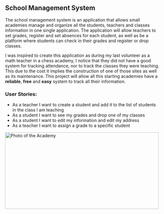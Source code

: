 ## School Management System

The school management system is an application that allows small academies manage and organize 
all the students, teachers and classes information in one single application. 
The application will allow teachers to set grades, register and set absences for each student,
as well as be a platform where students can check in their grades and register or drop classes.

I was inspired to create this application as during my last volunteer as a math teacher in a chess academy, I notice 
that they did not have a good system for tracking attendance, nor to track the classes they were teaching. This due to
the cost it implies the construction of one of those sites as well as its maintenance. This project will allow all 
this starting academies have a **reliable**, **free** and **easy** system to track all their information.  

### User Stories:

- As a teacher I want to create a student and add it to the list of students in the class I am teaching
- As a student I want to see my grades and drop one of my classes
- As a student I want to edit my information and edit my address
- As a teacher I want to assign a grade to a specific student

<img alt="Photo of the Academy" height="250" src="https://greekreporter.com/wp-content/uploads/2018/11/knowledge-e1542040512810.jpg" width="500"/>